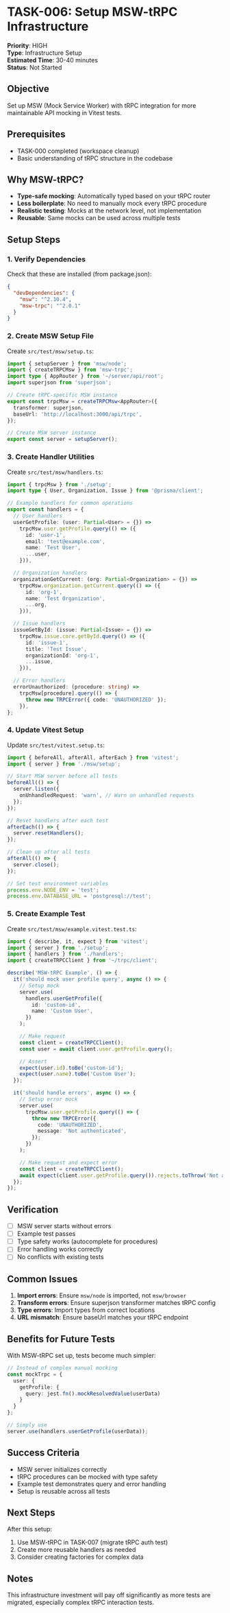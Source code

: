 # TASK-006: Setup MSW-tRPC Infrastructure

**Priority**: HIGH  
**Type**: Infrastructure Setup  
**Estimated Time**: 30-40 minutes  
**Status**: Not Started

## Objective

Set up MSW (Mock Service Worker) with tRPC integration for more maintainable API mocking in Vitest tests.

## Prerequisites

- TASK-000 completed (workspace cleanup)
- Basic understanding of tRPC structure in the codebase

## Why MSW-tRPC?

- **Type-safe mocking**: Automatically typed based on your tRPC router
- **Less boilerplate**: No need to manually mock every tRPC procedure
- **Realistic testing**: Mocks at the network level, not implementation
- **Reusable**: Same mocks can be used across multiple tests

## Setup Steps

### 1. Verify Dependencies

Check that these are installed (from package.json):
```json
{
  "devDependencies": {
    "msw": "^2.10.4",
    "msw-trpc": "^2.0.1"
  }
}
```

### 2. Create MSW Setup File

Create `src/test/msw/setup.ts`:
```typescript
import { setupServer } from 'msw/node';
import { createTRPCMsw } from 'msw-trpc';
import type { AppRouter } from '~/server/api/root';
import superjson from 'superjson';

// Create tRPC-specific MSW instance
export const trpcMsw = createTRPCMsw<AppRouter>({
  transformer: superjson,
  baseUrl: 'http://localhost:3000/api/trpc',
});

// Create MSW server instance
export const server = setupServer();
```

### 3. Create Handler Utilities

Create `src/test/msw/handlers.ts`:
```typescript
import { trpcMsw } from './setup';
import type { User, Organization, Issue } from '@prisma/client';

// Example handlers for common operations
export const handlers = {
  // User handlers
  userGetProfile: (user: Partial<User> = {}) =>
    trpcMsw.user.getProfile.query(() => ({
      id: 'user-1',
      email: 'test@example.com',
      name: 'Test User',
      ...user,
    })),

  // Organization handlers  
  organizationGetCurrent: (org: Partial<Organization> = {}) =>
    trpcMsw.organization.getCurrent.query(() => ({
      id: 'org-1',
      name: 'Test Organization',
      ...org,
    })),

  // Issue handlers
  issueGetById: (issue: Partial<Issue> = {}) =>
    trpcMsw.issue.core.getById.query(() => ({
      id: 'issue-1',
      title: 'Test Issue',
      organizationId: 'org-1',
      ...issue,
    })),

  // Error handlers
  errorUnauthorized: (procedure: string) =>
    trpcMsw[procedure].query(() => {
      throw new TRPCError({ code: 'UNAUTHORIZED' });
    }),
};
```

### 4. Update Vitest Setup

Update `src/test/vitest.setup.ts`:
```typescript
import { beforeAll, afterAll, afterEach } from 'vitest';
import { server } from './msw/setup';

// Start MSW server before all tests
beforeAll(() => {
  server.listen({
    onUnhandledRequest: 'warn', // Warn on unhandled requests
  });
});

// Reset handlers after each test
afterEach(() => {
  server.resetHandlers();
});

// Clean up after all tests
afterAll(() => {
  server.close();
});

// Set test environment variables
process.env.NODE_ENV = 'test';
process.env.DATABASE_URL = 'postgresql://test';
```

### 5. Create Example Test

Create `src/test/msw/example.vitest.test.ts`:
```typescript
import { describe, it, expect } from 'vitest';
import { server } from './setup';
import { handlers } from './handlers';
import { createTRPCClient } from '~/trpc/client';

describe('MSW-tRPC Example', () => {
  it('should mock user profile query', async () => {
    // Setup mock
    server.use(
      handlers.userGetProfile({
        id: 'custom-id',
        name: 'Custom User',
      })
    );

    // Make request
    const client = createTRPCClient();
    const user = await client.user.getProfile.query();

    // Assert
    expect(user.id).toBe('custom-id');
    expect(user.name).toBe('Custom User');
  });

  it('should handle errors', async () => {
    // Setup error mock
    server.use(
      trpcMsw.user.getProfile.query(() => {
        throw new TRPCError({ 
          code: 'UNAUTHORIZED',
          message: 'Not authenticated',
        });
      })
    );

    // Make request and expect error
    const client = createTRPCClient();
    await expect(client.user.getProfile.query()).rejects.toThrow('Not authenticated');
  });
});
```

## Verification

- [ ] MSW server starts without errors
- [ ] Example test passes
- [ ] Type safety works (autocomplete for procedures)
- [ ] Error handling works correctly
- [ ] No conflicts with existing tests

## Common Issues

1. **Import errors**: Ensure `msw/node` is imported, not `msw/browser`
2. **Transform errors**: Ensure superjson transformer matches tRPC config
3. **Type errors**: Import types from correct locations
4. **URL mismatch**: Ensure baseUrl matches your tRPC endpoint

## Benefits for Future Tests

With MSW-tRPC set up, tests become much simpler:
```typescript
// Instead of complex manual mocking
const mockTrpc = {
  user: {
    getProfile: {
      query: jest.fn().mockResolvedValue(userData)
    }
  }
};

// Simply use
server.use(handlers.userGetProfile(userData));
```

## Success Criteria

- MSW server initializes correctly
- tRPC procedures can be mocked with type safety
- Example test demonstrates query and error handling
- Setup is reusable across all tests

## Next Steps

After this setup:
1. Use MSW-tRPC in TASK-007 (migrate tRPC auth test)
2. Create more reusable handlers as needed
3. Consider creating factories for complex data

## Notes

This infrastructure investment will pay off significantly as more tests are migrated, especially complex tRPC interaction tests.